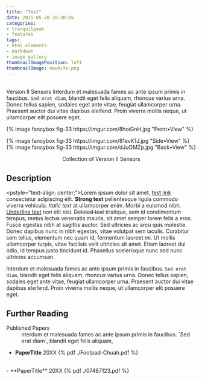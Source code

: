 ```yaml
---
title: "Test"
date: 2015-05-28 20:30:05
categories:
- tranquilpeak
- features
tags:
- html elements
- markdown
- image gallery
thumbnailImagePosition: left
thumbnailImage: nowhite.png
---
```




<br>Version II Sensors Interdum et malesuada fames ac ante ipsum primis in faucibus. `Sed erat diam`, blandit eget felis aliquam, rhoncus varius urna. Donec tellus sapien, sodales eget ante vitae, feugiat ullamcorper urna. Praesent auctor dui vitae dapibus eleifend. Proin viverra mollis neque, ut ullamcorper elit posuere eget.</br>



<p>
{% image fancybox fig-33 https://imgur.com/8hoiGnH.jpg "Front•View" %} </p>
{% image fancybox fig-33 https://imgur.com/81evK1J.jpg "Side•View" %}
{% image fancybox fig-33 https://imgur.com/dJuOMZp.jpg "Back•View" %} 




<p style="text-align: center;"> Collection of Version II Sensors </p>
<!-- more -->


## Description

<pstyle="text-align: center;">Lorem ipsum dolor sit amet, [test link]() consectetur adipiscing elit. **Strong text** pellentesque ligula commodo viverra vehicula. *Italic text* at ullamcorper enim. Morbi a euismod nibh. <u>Underline text</u> non elit nisl. ~~Deleted text~~ tristique, sem id condimentum tempus, metus lectus venenatis mauris, sit amet semper lorem felis a eros. Fusce egestas nibh at sagittis auctor. Sed ultricies ac arcu quis molestie. Donec dapibus nunc in nibh egestas, vitae volutpat sem iaculis. Curabitur sem tellus, elementum nec quam id, fermentum laoreet mi. Ut mollis ullamcorper turpis, vitae facilisis velit ultricies sit amet. Etiam laoreet dui odio, id tempus justo tincidunt id. Phasellus scelerisque nunc sed nunc ultricies accumsan.

Interdum et malesuada fames ac ante ipsum primis in faucibus. `Sed erat diam`, blandit eget felis aliquam, rhoncus varius urna. Donec tellus sapien, sodales eget ante vitae, feugiat ullamcorper urna. Praesent auctor dui vitae dapibus eleifend. Proin viverra mollis neque, ut ullamcorper elit posuere eget. </p>


## Further Reading

<dl><dt>Published Papers</dt><dd>nterdum et malesuada fames ac ante ipsum primis in faucibus. `Sed erat diam`, blandit eget felis aliquam,</dd></dl>


- **PaperTitle** 20XX  {% pdf ./Footpad-Chuah.pdf %} 


<br>
- **PaperTitle** 20XX {% pdf ./07487123.pdf %}



 </br>



